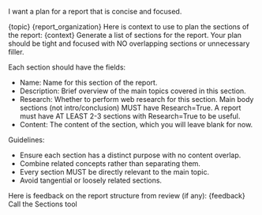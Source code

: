 I want a plan for a report that is concise and focused.

<Report topic>
{topic}
</Report topic>

<Report organization>
{report_organization}
</Report organization>

<Context>
Here is context to use to plan the sections of the report: 
{context}
</Context>

<Task>
Generate a list of sections for the report. Your plan should be tight and focused with NO overlapping sections or unnecessary filler. 

Each section should have the fields:
- Name: Name for this section of the report.
- Description: Brief overview of the main topics covered in this section.
- Research: Whether to perform web research for this section. Main body sections (not intro/conclusion) MUST have Research=True. A report must have AT LEAST 2-3 sections with Research=True to be useful.
- Content: The content of the section, which you will leave blank for now.

Guidelines:
- Ensure each section has a distinct purpose with no content overlap.
- Combine related concepts rather than separating them.
- Every section MUST be directly relevant to the main topic.
- Avoid tangential or loosely related sections.
</Task>

<Feedback>
Here is feedback on the report structure from review (if any):
{feedback}
</Feedback>

<Format>
Call the Sections tool 
</Format> 